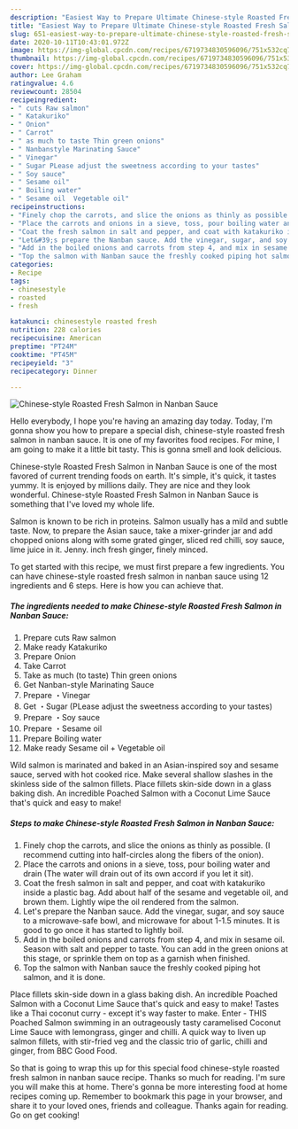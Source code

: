 ```yaml
---
description: "Easiest Way to Prepare Ultimate Chinese-style Roasted Fresh Salmon in Nanban Sauce"
title: "Easiest Way to Prepare Ultimate Chinese-style Roasted Fresh Salmon in Nanban Sauce"
slug: 651-easiest-way-to-prepare-ultimate-chinese-style-roasted-fresh-salmon-in-nanban-sauce
date: 2020-10-11T10:43:01.972Z
image: https://img-global.cpcdn.com/recipes/6719734830596096/751x532cq70/chinese-style-roasted-fresh-salmon-in-nanban-sauce-recipe-main-photo.jpg
thumbnail: https://img-global.cpcdn.com/recipes/6719734830596096/751x532cq70/chinese-style-roasted-fresh-salmon-in-nanban-sauce-recipe-main-photo.jpg
cover: https://img-global.cpcdn.com/recipes/6719734830596096/751x532cq70/chinese-style-roasted-fresh-salmon-in-nanban-sauce-recipe-main-photo.jpg
author: Lee Graham
ratingvalue: 4.6
reviewcount: 28504
recipeingredient:
- " cuts Raw salmon"
- " Katakuriko"
- " Onion"
- " Carrot"
- " as much to taste Thin green onions"
- " Nanbanstyle Marinating Sauce"
- " Vinegar"
- " Sugar PLease adjust the sweetness according to your tastes"
- " Soy sauce"
- " Sesame oil"
- " Boiling water"
- " Sesame oil  Vegetable oil"
recipeinstructions:
- "Finely chop the carrots, and slice the onions as thinly as possible. (I recommend cutting into half-circles along the fibers of the onion)."
- "Place the carrots and onions in a sieve, toss, pour boiling water and drain (The water will drain out of its own accord if you let it sit)."
- "Coat the fresh salmon in salt and pepper, and coat with katakuriko inside a plastic bag. Add about half of the sesame and vegetable oil, and brown them. Lightly wipe the oil rendered from the salmon."
- "Let&#39;s prepare the Nanban sauce. Add the vinegar, sugar, and soy sauce to a microwave-safe bowl, and microwave for about 1-1.5 minutes. It is good to go once it has started to lightly boil."
- "Add in the boiled onions and carrots from step 4, and mix in sesame oil. Season with salt and pepper to taste. You can add in the green onions at this stage, or sprinkle them on top as a garnish when finished."
- "Top the salmon with Nanban sauce the freshly cooked piping hot salmon, and it is done."
categories:
- Recipe
tags:
- chinesestyle
- roasted
- fresh

katakunci: chinesestyle roasted fresh 
nutrition: 228 calories
recipecuisine: American
preptime: "PT24M"
cooktime: "PT45M"
recipeyield: "3"
recipecategory: Dinner

---
```



![Chinese-style Roasted Fresh Salmon in Nanban Sauce](https://img-global.cpcdn.com/recipes/6719734830596096/751x532cq70/chinese-style-roasted-fresh-salmon-in-nanban-sauce-recipe-main-photo.jpg)

Hello everybody, I hope you're having an amazing day today. Today, I'm gonna show you how to prepare a special dish, chinese-style roasted fresh salmon in nanban sauce. It is one of my favorites food recipes. For mine, I am going to make it a little bit tasty. This is gonna smell and look delicious.

Chinese-style Roasted Fresh Salmon in Nanban Sauce is one of the most favored of current trending foods on earth. It's simple, it's quick, it tastes yummy. It is enjoyed by millions daily. They are nice and they look wonderful. Chinese-style Roasted Fresh Salmon in Nanban Sauce is something that I've loved my whole life.

Salmon is known to be rich in proteins. Salmon usually has a mild and subtle taste. Now, to prepare the Asian sauce, take a mixer-grinder jar and add chopped onions along with some grated ginger, sliced red chilli, soy sauce, lime juice in it. Jenny. inch fresh ginger, finely minced.


To get started with this recipe, we must first prepare a few ingredients. You can have chinese-style roasted fresh salmon in nanban sauce using 12 ingredients and 6 steps. Here is how you can achieve that.

<!--inarticleads1-->

##### The ingredients needed to make Chinese-style Roasted Fresh Salmon in Nanban Sauce:

1. Prepare  cuts Raw salmon
1. Make ready  Katakuriko
1. Prepare  Onion
1. Take  Carrot
1. Take  as much (to taste) Thin green onions
1. Get  Nanban-style Marinating Sauce
1. Prepare  ・Vinegar
1. Get  ・Sugar (PLease adjust the sweetness according to your tastes)
1. Prepare  ・Soy sauce
1. Prepare  ・Sesame oil
1. Prepare  Boiling water
1. Make ready  Sesame oil + Vegetable oil


Wild salmon is marinated and baked in an Asian-inspired soy and sesame sauce, served with hot cooked rice. Make several shallow slashes in the skinless side of the salmon fillets. Place fillets skin-side down in a glass baking dish. An incredible Poached Salmon with a Coconut Lime Sauce that&#39;s quick and easy to make! 

<!--inarticleads2-->

##### Steps to make Chinese-style Roasted Fresh Salmon in Nanban Sauce:

1. Finely chop the carrots, and slice the onions as thinly as possible. (I recommend cutting into half-circles along the fibers of the onion).
1. Place the carrots and onions in a sieve, toss, pour boiling water and drain (The water will drain out of its own accord if you let it sit).
1. Coat the fresh salmon in salt and pepper, and coat with katakuriko inside a plastic bag. Add about half of the sesame and vegetable oil, and brown them. Lightly wipe the oil rendered from the salmon.
1. Let&#39;s prepare the Nanban sauce. Add the vinegar, sugar, and soy sauce to a microwave-safe bowl, and microwave for about 1-1.5 minutes. It is good to go once it has started to lightly boil.
1. Add in the boiled onions and carrots from step 4, and mix in sesame oil. Season with salt and pepper to taste. You can add in the green onions at this stage, or sprinkle them on top as a garnish when finished.
1. Top the salmon with Nanban sauce the freshly cooked piping hot salmon, and it is done.


Place fillets skin-side down in a glass baking dish. An incredible Poached Salmon with a Coconut Lime Sauce that&#39;s quick and easy to make! Tastes like a Thai coconut curry - except it&#39;s way faster to make. Enter - THIS Poached Salmon swimming in an outrageously tasty caramelised Coconut Lime Sauce with lemongrass, ginger and chilli. A quick way to liven up salmon fillets, with stir-fried veg and the classic trio of garlic, chilli and ginger, from BBC Good Food. 

So that is going to wrap this up for this special food chinese-style roasted fresh salmon in nanban sauce recipe. Thanks so much for reading. I'm sure you will make this at home. There's gonna be more interesting food at home recipes coming up. Remember to bookmark this page in your browser, and share it to your loved ones, friends and colleague. Thanks again for reading. Go on get cooking!

